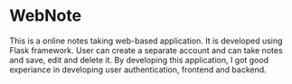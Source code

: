 # WebNote
This is a online notes taking web-based application. It is developed using Flask framework. User can create a separate account and can take notes and save, edit and delete it. By developing this application, I got good experiance in developing user authentication, frontend and backend.
